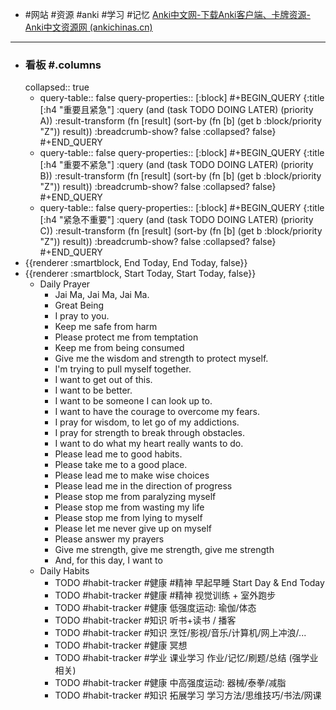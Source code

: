 - #网站 #资源 #anki #学习 #记忆 [Anki中文网-下载Anki客户端、卡牌资源-Anki中文资源网 (ankichinas.cn)](https://file.ankichinas.cn/)
- ---
- ### 看板 #.columns
  collapsed:: true
	- query-table:: false
	  query-properties:: [:block]
	  #+BEGIN_QUERY
	  {:title [:h4 "重要且紧急"]
	  :query  (and (task TODO DOING LATER) (priority A))
	  :result-transform (fn [result]
	                          (sort-by (fn [b]
	                                     (get b :block/priority "Z")) result))
	  :breadcrumb-show? false
	  :collapsed? false}
	  #+END_QUERY
	- query-table:: false
	  query-properties:: [:block]
	  #+BEGIN_QUERY
	  {:title [:h4 "重要不紧急"]
	  :query  (and (task TODO DOING LATER) (priority B))
	  :result-transform (fn [result]
	                          (sort-by (fn [b]
	                                     (get b :block/priority "Z")) result))
	  :breadcrumb-show? false
	  :collapsed? false}
	  #+END_QUERY
	- query-table:: false
	  query-properties:: [:block]
	  #+BEGIN_QUERY
	  {:title [:h4 "紧急不重要"]
	  :query  (and (task TODO DOING LATER) (priority C))
	  :result-transform (fn [result]
	                          (sort-by (fn [b]
	                                     (get b :block/priority "Z")) result))
	  :breadcrumb-show? false
	  :collapsed? false}
	  #+END_QUERY
- {{renderer :smartblock, End Today, End Today, false}}
- {{renderer :smartblock, Start Today, Start Today, false}}
	- Daily Prayer
		- Jai Ma, Jai Ma, Jai Ma.
		- Great Being
		- I pray to you.
		- Keep me safe from harm
		- Please protect me from temptation
		- Keep me from being consumed
		- Give me the wisdom and strength to protect myself.
		- I'm trying to pull myself together.
		- I want to get out of this.
		- I want to be better.
		- I want to be someone I can look up to.
		- I want to have the courage to overcome my fears.
		- I pray for wisdom, to let go of my addictions.
		- I pray for strength to break through obstacles.
		- I want to do what my heart really wants to do.
		- Please lead me to good habits.
		- Please take me to a good place.
		- Please lead me to make wise choices
		- Please lead me in the direction of progress
		- Please stop me from paralyzing myself
		- Please stop me from wasting my life
		- Please stop me from lying to myself
		- Please let me never give up on myself
		- Please answer my prayers
		- Give me strength, give me strength, give me strength
		- And, for this day, I want to
	- Daily Habits
		- TODO  #habit-tracker #健康 #精神 早起早睡 Start Day & End Today
		- TODO  #habit-tracker #健康 #精神 视觉训练 + 室外跑步
		- TODO  #habit-tracker #健康 低强度运动: 瑜伽/体态
		- TODO  #habit-tracker #知识 听书+读书 / 播客
		- TODO  #habit-tracker #知识 烹饪/影视/音乐/计算机/网上冲浪/...
		- TODO  #habit-tracker #健康 冥想
		- TODO  #habit-tracker #学业 课业学习 作业/记忆/刷题/总结 (强学业相关)
		- TODO  #habit-tracker #健康 中高强度运动: 器械/泰拳/减脂
		- TODO  #habit-tracker #知识 拓展学习 学习方法/思维技巧/书法/网课